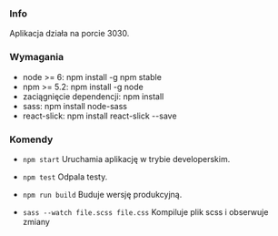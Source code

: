 ### Info
Aplikacja działa na porcie 3030.

### Wymagania
 - node >= 6: npm install -g npm stable
 - npm >= 5.2: npm install -g node
 - zaciągnięcie dependencji: npm install
 - sass: npm install node-sass
 - react-slick: npm install react-slick --save

### Komendy
 - `npm start`
Uruchamia aplikację w trybie developerskim.

 - `npm test`
Odpala testy.

 - `npm run build`
Buduje wersję produkcyjną.

 - `sass --watch file.scss file.css`
Kompiluje plik scss i obserwuje zmiany
